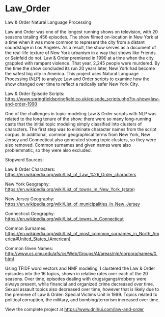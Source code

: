 # Law_Order
Law &amp; Order Natural Language Processing

Law and Order was one of the longest running shows on television, with 20 seasons totaling 456 episodes. The show filmed on-location in New York at a time when it was more common to represent the city from a distant soundstage in Los Angeles. As a result, the show serves as a document of the real-life texture of New York urbanism in a way that shows like Friends or Seinfeld do not. Law & Order premiered in 1990 at a time when the city grappled with rampant violence. That year, 2,245 people were murdered. By the time the show concluded its run 20 years later, New York had become the safest big city in America. This project uses Natural Language Processing (NLP) to analyze Law and Order scripts to examine how the show changed over time to reflect a radically safer New York City. 

Law & Order Episode Scripts:
https://www.springfieldspringfield.co.uk/episode_scripts.php?tv-show=law-and-order-1990 

One of the challenges in topic-modeling Law & Order scripts with NLP was related to the long tenure of the show: there were so many long-running casts that the initial topic modeling simply classified into clusters of characters. The first step was to eliminate character names from the script corpus. In additional, common geographical terms from New York, New Jersey and Connecticut also generated strong topic clusters, so they were also removed. Common surnames and given names were also problemmatic, so they were also excluded.

Stopword Sources: 

Law & Order Characters: 
https://en.wikipedia.org/wiki/List_of_Law_%26_Order_characters

New York Geography: 
https://en.wikipedia.org/wiki/List_of_towns_in_New_York_(state)

New Jersey Geography: 
https://en.wikipedia.org/wiki/List_of_municipalities_in_New_Jersey

Connecticut Geography: 
https://en.wikipedia.org/wiki/List_of_towns_in_Connecticut

Common Surnames:
https://en.wikipedia.org/wiki/List_of_most_common_surnames_in_North_America#United_States_(American) 

Common Given Names:
http://www.cs.cmu.edu/afs/cs/Web/Groups/AI/areas/nlp/corpora/names/0.html

Using TFIDF word vectors and NMF modeling, I clustered the Law & Order episodes into the 16 topics, shown in relative rates over each of the 20 seasons. Over time, episodes dealing with drugs/gangs/robbery were always present, while financial and organized crime decreased over time. Sexual assault topics also decreased over time, however that is likely due to the premiere of Law & Order: Special Victims Unit in 1999. Topics related to political corruption, the military, and bombing/terrorism increased over time. 

View the complete project at https://www.dnlhui.com/law-and-order 
